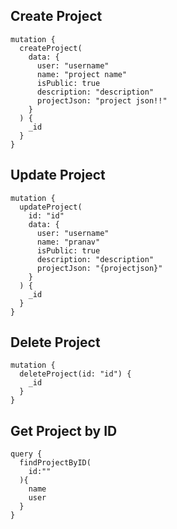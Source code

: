 ## Create Project

```
mutation {
  createProject(
    data: {
      user: "username"
      name: "project name"
      isPublic: true
      description: "description"
      projectJson: "project json!!"
    }
  ) {
    _id
  }
}

```

## Update Project

```
mutation {
  updateProject(
    id: "id"
    data: {
      user: "username"
      name: "pranav"
      isPublic: true
      description: "description"
      projectJson: "{projectjson}"
    }
  ) {
    _id
  }
}

```

## Delete Project

```
mutation {
  deleteProject(id: "id") {
    _id
  }
}

```

## Get Project by ID

```
query {
  findProjectByID(
    id:""
  ){
    name
    user
  }
}

```
